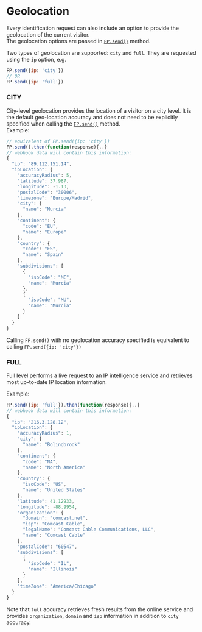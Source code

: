 # Geolocation

Every identification request can also include an option to provide the geolocation of the current visitor.  
The geolocation options are passed in [`FP.send()`](https://app.gitbook.com/@fpjs/s/pro/v/2.2.0/js-agent#send-options) method.

Two types of geolocation are supported: `city` and `full`. They are requested using the `ip` option, e.g. 

```javascript
FP.send({ip: 'city'})
// OR
FP.send({ip: 'full'})
```

### CITY

City-level geolocation provides the location of a visitor on a city level. It is the default geo-location accuracy and does not need to be explicitly specified when calling the [`FP.send()`](https://app.gitbook.com/@fpjs/s/pro/v/2.2.0/js-agent#send-options) method.  
Example:

```javascript
// equivalent of FP.send({ip: 'city'})
FP.send().then(function(response){..}
// webhook data will contain this information:
{
  "ip": "89.112.151.14",
  "ipLocation": {
    "accuracyRadius": 5,
    "latitude": 37.987,
    "longitude": -1.13,
    "postalCode": "30006",
    "timezone": "Europe/Madrid",
    "city": {
      "name": "Murcia"
    },
    "continent": {
      "code": "EU",
      "name": "Europe"
    },
    "country": {
      "code": "ES",
      "name": "Spain"
    },
    "subdivisions": [
      {
        "isoCode": "MC",
        "name": "Murcia"
      },
      {
        "isoCode": "MU",
        "name": "Murcia"
      }
    ]
  }
}
```

Calling `FP.send()` with no geolocation accuracy specified is equivalent to calling `FP.send({ip: 'city'})`

### FULL

Full level performs a live request to an IP intelligence service and retrieves most up-to-date IP location information.

Example:

```javascript
FP.send({ip: 'full'}).then(function(response){..}
// webhook data will contain this information:
{
  "ip": "216.3.128.12",
  "ipLocation": {
    "accuracyRadius": 1,
    "city": {
      "name": "Bolingbrook"
    },
    "continent": {
      "code": "NA",
      "name": "North America"
    },
    "country": {
      "isoCode": "US",
      "name": "United States"
    },
    "latitude": 41.12933,
    "longitude": -88.9954,
    "organization": {
      "domain": "comcast.net",
      "isp": "Comcast Cable",
      "legalName": "Comcast Cable Communications, LLC",
      "name": "Comcast Cable"
    },
    "postalCode": "60547",
    "subdivisions": [
      {
        "isoCode": "IL",
        "name": "Illinois"
      }
    ],
    "timeZone": "America/Chicago"
  }
}
```

Note that `full` accuracy retrieves fresh results from the online service and provides `organization`, `domain` and `isp` information in addition to `city` accuracy.


